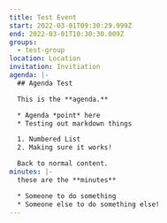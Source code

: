 ```yaml
---
title: Test Event
start: 2022-03-01T09:30:29.999Z
end: 2022-03-01T10:30:30.009Z
groups:
  - test-group
location: Location
invitation: Invitiation
agenda: |-
  ## Agenda Test

  This is the **agenda.**

  * Agenda *point* here
  * Testing out markdown things

  1. Numbered List
  2. Making sure it works!

  Back to normal content.
minutes: |-
  these are the **minutes**

  * Someone to do something
  * Someone else to do something else!
---
```

